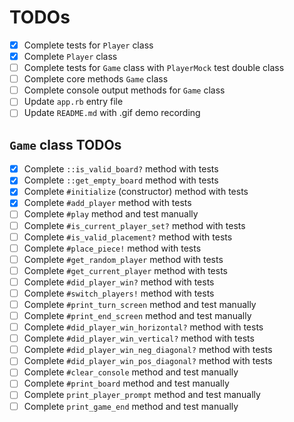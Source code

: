 # TODOs

- [x] Complete tests for `Player` class
- [x] Complete `Player` class
- [ ] Complete tests for `Game` class with `PlayerMock` test double class
- [ ] Complete core methods `Game` class
- [ ] Complete console output methods for `Game` class
- [ ] Update `app.rb` entry file
- [ ] Update `README.md` with .gif demo recording

## `Game` class TODOs

- [x] Complete `::is_valid_board?` method with tests
- [x] Complete `::get_empty_board` method with tests
- [x] Complete `#initialize` (constructor) method with tests
- [x] Complete `#add_player` method with tests
- [ ] Complete `#play` method and test manually
- [ ] Complete `#is_current_player_set?` method with tests
- [ ] Complete `#is_valid_placement?` method with tests
- [ ] Complete `#place_piece!` method with tests
- [ ] Complete `#get_random_player` method with tests
- [ ] Complete `#get_current_player` method with tests
- [ ] Complete `#did_player_win?` method with tests
- [ ] Complete `#switch_players!` method with tests
- [ ] Complete `#print_turn_screen` method and test manually
- [ ] Complete `#print_end_screen` method and test manually
- [ ] Complete `#did_player_win_horizontal?` method with tests
- [ ] Complete `#did_player_win_vertical?` method with tests
- [ ] Complete `#did_player_win_neg_diagonal?` method with tests
- [ ] Complete `#did_player_win_pos_diagonal?` method with tests
- [ ] Complete `#clear_console` method and test manually
- [ ] Complete `#print_board` method and test manually
- [ ] Complete `print_player_prompt` method and test manually
- [ ] Complete `print_game_end` method and test manually
